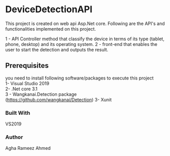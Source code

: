 # DeviceDetectionAPI

This project is created on web api Asp.Net core. Following are the API's and functionalities implemented on this project.

1 -  API Controller method that classify the device in terms of its type (tablet, phone, desktop) and its operating system.
2 -  front-end that enables the user to start the detection and outputs the result.

## Prerequisites
you need to install following software/packages to execute this project<br/>
1- Visual Studio 2019<br/>
2- .Net core 3.1<br/>
3 - Wangkanai.Detection package (https://github.com/wangkanai/Detection)
3- Xunit<br/>

### Built With
VS2019

### Author
Agha Rameez Ahmed
